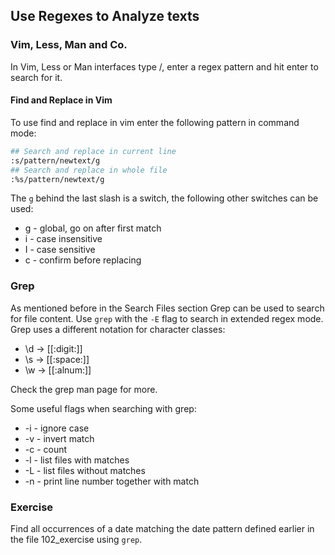 ## Use Regexes to Analyze texts

### Vim, Less, Man and Co.
In Vim, Less or Man interfaces type /, enter a regex pattern and hit enter to search for it.

#### Find and Replace in Vim
To use find and replace in vim enter the following pattern in command mode:

~~~~ bash
## Search and replace in current line 
:s/pattern/newtext/g
## Search and replace in whole file
:%s/pattern/newtext/g
~~~~

The `g` behind the last slash is a switch, the following other switches can be used:
- g - global, go on after first match
- i - case insensitive
- I - case sensitive
- c - confirm before replacing

### Grep
As mentioned before in the Search Files section Grep can be used to search for file content. Use `grep` with the `-E` flag to search in extended regex mode.
Grep uses a different notation for character classes:

- \d -> \[\[:digit:\]\]
- \s -> \[\[:space:\]\]
- \w -> \[\[:alnum:\]\]

Check the grep man page for more.

Some useful flags when searching with grep:

- -i - ignore case
- -v - invert match
- -c - count
- -l - list files with matches
- -L - list files without matches
- -n - print line number together with match

### Exercise
Find all occurrences of a date matching the date pattern defined earlier in the file 102_exercise using `grep`.


